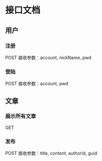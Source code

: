﻿# 接口文档

## 用户

### 注册

POST 接收参数：account, nickName, pwd

### 登陆

POST 接收参数：account, pwd

## 文章

### 展示所有文章
GET

### 发布

POST 接收参数：title, content, authorId, guid